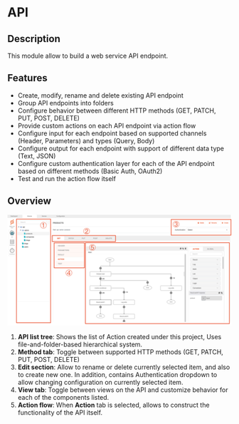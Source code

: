 # API

## Description

This module allow to build a web service API endpoint.

## Features

- Create, modify, rename and delete existing API endpoint
- Group API endpoints into folders
- Configure behavior between different HTTP methods (GET, PATCH, PUT, POST, DELETE)
- Provide custom actions on each API endpoint via action flow
- Configure input for each endpoint based on supported channels (Header, Parameters) and types (Query, Body)
- Configure output for each endpoint with support of different data type (Text, JSON)
- Configure custom authentication layer for each of the API endpoint based on different methods (Basic Auth, OAuth2)
- Test and run the action flow itself

## Overview

![API Overview](General-overview.png)

1. **API list tree**: Shows the list of Action created under this project, Uses file-and-folder-based
   hierarchical system.
2. **Method tab**: Toggle between supported HTTP methods (GET, PATCH, PUT, POST, DELETE)
3. **Edit section**: Allow to rename or delete currently selected item, and also to create new one. In addition,
   contains Authentication dropdown to allow changing configuration on currently selected item.
4. **View tab**: Toggle between views on the API and customize behavior for each of the components listed.
5. **Action flow**: When **Action** tab is selected, allows to construct the functionality of the API itself.
